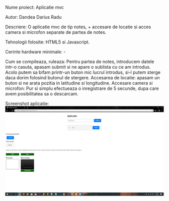 Nume proiect: Aplicatie mvc

Autor: Dandea Darius Radu

Descriere: O aplicatie mvc de tip notes, + accesare de locatie si acces camera si microfon separate de partea de notes.

Tehnologii folosite: HTML5 si Javascript.

Cerinte hardware minimale: -

Cum se compileaza, ruleaza: Pentru partea de notes, introducem datele intr-o casuta, apasam submit si ne apare o sublista cu ce am introdus.
                            Acolo putem sa bifam printr-un buton mic lucrul introdus, si-l putem sterge daca dorim folosind butonul de stergere.
                            Accesarea de locatie: apasam un buton si ne arata pozitia in latitudine si longitudine.
                            Accesare camera si microfon: Pur si simplu efectueaza o inregistrare de 5 secunde, dupa care avem posibilitatea sa o
                            descarcam.


Screenshot aplicatie: ![](imagini/screenshot.png)
